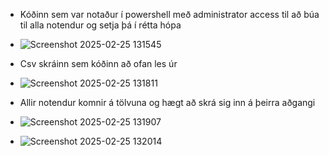 - Kóðinn sem var notaður í powershell með administrator access til að búa til alla notendur og setja þá í rétta hópa
- ![Screenshot 2025-02-25 131545](https://github.com/user-attachments/assets/93a90fc1-4add-4590-a834-f529ad3035ec)

- Csv skráinn sem kóðinn að ofan les úr
- ![Screenshot 2025-02-25 131811](https://github.com/user-attachments/assets/5f6bdf3f-f2a7-4cef-94e0-0ffb53a77ff7)

- Allir notendur komnir á tölvuna og hægt að skrá sig inn á þeirra aðgangi
- ![Screenshot 2025-02-25 131907](https://github.com/user-attachments/assets/0a38c5b7-cc6e-4d90-a893-bde08f396a7d)
- ![Screenshot 2025-02-25 132014](https://github.com/user-attachments/assets/a558803b-91c7-4252-87aa-9dc9ab1fda6f)
